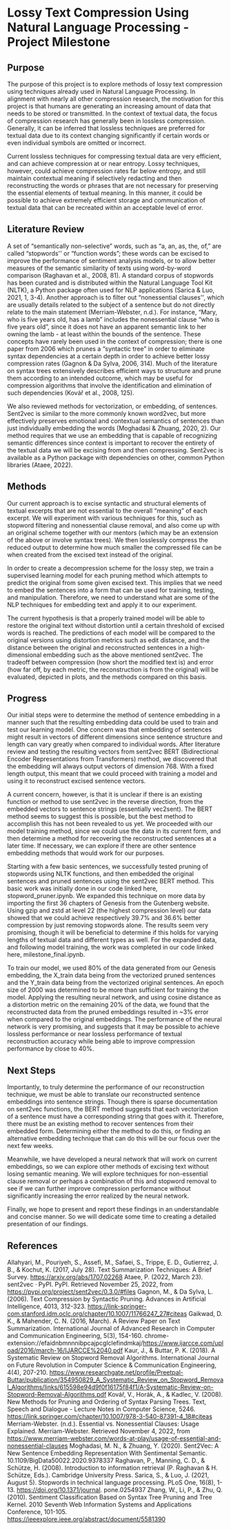 # Lossy Text Compression Using Natural Language Processing - Project Milestone

## Purpose
The purpose of this project is to explore methods of lossy text compression using techniques already used in Natural Language Processing. In alignment with nearly all other compression research, the motivation for this project is that humans are generating an increasing amount of data that needs to be stored or transmitted. In the context of textual data, the focus of compression research has generally been in lossless compression. Generally, it can be inferred that lossless techniques are preferred for textual data due to its context changing significantly if certain words or even individual symbols are omitted or incorrect.

Current lossless techniques for compressing textual data are very efficient, and can achieve compression at or near entropy. Lossy techniques, however, could achieve compression rates far below entropy, and still maintain contextual meaning if selectively redacting and then reconstructing the words or phrases that are not necessary for preserving the essential elements of textual meaning. In this manner, it could be possible to achieve extremely efficient storage and communication of textual data that can be recreated within an acceptable level of error.

## Literature Review
A set of “semantically non-selective” words, such as “a, an, as, the, of,” are called “stopwords'' or “function words”; these words can be excised to improve the performance of sentiment analysis models, or to allow better measures of the semantic similarity of texts using word-by-word comparison (Raghavan et al., 2008, 81). A standard corpus of stopwords has been curated and is distributed within the Natural Language Tool Kit (NLTK), a Python package often used for NLP applications (Sarica & Luo, 2021, 1, 3-4). Another approach is to filter out “nonessential clauses'', which are usually details related to the subject of a sentence but do not directly relate to the main statement (Merriam-Webster, n.d.). For instance, “Mary, who is five years old, has a lamb” includes the nonessential clause “who is five years old”, since it does not have an apparent semantic link to her owning the lamb - at least within the bounds of the sentence. These concepts have rarely been used in the context of compression; there is one paper from 2006 which prunes a “syntactic tree” in order to eliminate syntax dependencies at a certain depth in order to achieve better lossy compression rates (Gagnon & Da Sylva, 2006, 314). Much of the literature on syntax trees extensively describes efficient ways to structure and prune them according to an intended outcome, which may be useful for compression algorithms that involve the identification and elimination of such dependencies (Kovář et al., 2008, 125).

We also reviewed methods for vectorization, or embedding, of sentences. Sent2vec is similar to the more commonly known word2vec, but more effectively preserves emotional and contextual semantics of sentences than just individually embedding the words (Moghadasi & Zhuang, 2020, 2). Our method requires that we use an embedding that is capable of recognizing semantic differences since context is important to recover the entirety of the textual data we will be excising from and then compressing. Sent2vec is available as a Python package with dependencies on other, common Python libraries (Ataee, 2022).  

## Methods
Our current approach is to excise syntactic and structural elements of textual excerpts that are not essential to the overall “meaning” of each excerpt. We will experiment with various techniques for this, such as stopword filtering and nonessential clause removal, and also come up with an original scheme together with our mentors (which may be an extension of the above or involve syntax trees). We then losslessly compress the reduced output to determine how much smaller the compressed file can be when created from the excised text instead of the original.

In order to create a decompression scheme for the lossy step, we train a supervised learning model for each pruning method which attempts to predict the original from some given excised text. This implies that we need to embed the sentences into a form that can be used for training, testing, and manipulation. Therefore, we need to understand what are some of the NLP techniques for embedding text and apply it to our experiment.

The current hypothesis is that a properly trained model will be able to restore the original text without distortion until a certain threshold of excised words is reached. The predictions of each model will be compared to the original versions using distortion metrics such as edit distance, and the distance between the original and reconstructed sentences in a high-dimensional embedding such as the above mentioned sent2vec. The tradeoff between compression (how short the modified text is) and error (how far off, by each metric, the reconstruction is from the original) will be evaluated, depicted in plots, and the methods compared on this basis.

## Progress
Our initial steps were to determine the method of sentence embedding in a manner such that the resulting embedding data could be used to train and test our learning model. One concern was that embedding of sentences might result in vectors of different dimensions since sentence structure and length can vary greatly when compared to individual words. After literature review and testing the resulting vectors from sent2vec BERT (Bidirectional Encoder Representations from Transformers) method, we discovered that the embedding will always output vectors of dimension 768. With a fixed length output, this meant that we could proceed with training a model and using it to reconstruct excised sentence vectors.

A current concern, however, is that it is unclear if there is an existing function or method to use sent2vec in the reverse direction, from the embedded vectors to sentence strings (essentially vec2sent). The BERT method seems to suggest this is possible, but the best method to accomplish this has not been revealed to us yet. We proceeded with our model training method, since we could use the data in its current form, and then determine a method for recovering the reconstructed sentences at a later time. If necessary, we can explore if there are other sentence embedding methods that would work for our purposes.

Starting with a few basic sentences, we successfully tested pruning of stopwords using NLTK functions, and then embedded the original sentences and pruned sentences using the sent2vec BERT method. This basic work was initially done in our code linked here, stopword_pruner.ipynb. We expanded this technique on more data by importing the first 36 chapters of Genesis from the Gutenberg website. Using gzip and zstd at level 22 (the highest compression level) our data showed that we could achieve respectively 39.7% and 36.6%  better compression by just removing stopwords alone. The results seem very promising, though it will be beneficial to determine if this holds for varying lengths of textual data and different types as well. For the expanded data, and following model training, the work was completed in our code linked here, milestone_final.ipynb.

To train our model, we used 80% of the data generated from our Genesis embedding, the X_train data being from the vectorized pruned sentences and the Y_train data being from the vectorized original sentences. An epoch size of 2000 was determined to be more than sufficient for training the model. Applying the resulting neural network, and using cosine distance as a distortion metric on the remaining 20% of the data, we found that the reconstructed data from the pruned embeddings resulted in ~3% error when compared to the original embeddings. The performance of the neural network is very promising, and suggests that it may be possible to achieve lossless performance or near lossless performance of textual reconstruction accuracy while being able to improve compression performance by close to 40%. 

## Next Steps
Importantly, to truly determine the performance of our reconstruction technique, we must be able to translate our reconstructed sentence embeddings into sentence strings. Though there is sparse documentation on sent2vec functions, the BERT method suggests that each vectorization of a sentence must have a corresponding string that goes with it. Therefore, there must be an existing method to recover sentences from their embedded form. Determining either the method to do this, or finding an alternative embedding technique that can do this will be our focus over the next few weeks.

Meanwhile, we have developed a neural network that will work on current embeddings, so we can explore other methods of excising text without losing semantic meaning. We will explore techniques for non-essential clause removal or perhaps a combination of this and stopword removal to see if we can further improve compression performance without significantly increasing the error realized by the neural network.

Finally, we hope to present and report these findings in an understandable and concise manner. So we will dedicate some time to creating a detailed presentation of our findings.



## References
Allahyari, M., Pouriyeh, S., Assefi, M., Safaei, S., Trippe, E. D., Gutierrez, J. B., & Kochut, K. (2017, July 28). Text Summarization Techniques: A Brief Survey. https://arxiv.org/abs/1707.02268
Ataee, P. (2022, March 23). sent2vec · PyPI. PyPI. Retrieved November 25, 2022, from https://pypi.org/project/sent2vec/0.3.0/#files
Gagnon, M., & Da Sylva, L. (2006). Text Compression by Syntactic Pruning. Advances in Artificial Intelligence, 4013, 312-323. https://link-springer-com.stanford.idm.oclc.org/chapter/10.1007/11766247_27#citeas
Gaikwad, D. K., & Mahender, C. N. (2016, March). A Review Paper on Text Summarization. International Journal of Advanced Research in Computer and Communication Engineering, 5(3), 154-160. chrome-extension://efaidnbmnnnibpcajpcglclefindmkaj/https://www.ijarcce.com/upload/2016/march-16/IJARCCE%2040.pdf
Kaur, J., & Buttar, P. K. (2018). A Systematic Review on Stopword Removal Algorithms. International Journal on Future Revolution in Computer Science & Communication Engineering, 4(4), 207-210. https://www.researchgate.net/profile/Preetpal-Buttar/publication/354950829_A_Systematic_Review_on_Stopword_Removal_Algorithms/links/615598e94d9f0f16175f84f1/A-Systematic-Review-on-Stopword-Removal-Algorithms.pdf
Kovář, V., Horák, A., & Kadlec, V. (2008). New Methods for Pruning and Ordering of Syntax Parsing Trees. Text, Speech and Dialogue - Lecture Notes in Computer Science, 5246. https://link.springer.com/chapter/10.1007/978-3-540-87391-4_18#citeas
Merriam-Webster. (n.d.). Essential vs. Nonessential Clauses: Usage Explained. Merriam-Webster. Retrieved November 4, 2022, from https://www.merriam-webster.com/words-at-play/usage-of-essential-and-nonessential-clauses
Moghadasi, M. N., & Zhuang, Y. (2020). Sent2Vec: A New Sentence Embedding Representation With Sentimental Semantic. 10.1109/BigData50022.2020.9378337
Raghavan, P., Manning, C. D., & Schütze, H. (2008). Introduction to information retrieval (P. Raghavan & H. Schütze, Eds.). Cambridge University Press.
Sarica, S., & Luo, J. (2021, August 5). Stopwords in technical language processing. PLoS One, 16(8), 1-13. https://doi.org/10.1371/journal. pone.0254937
Zhang, W., Li, P., & Zhu, Q. (2010). Sentiment Classification Based on Syntax Tree Pruning and Tree Kernel. 2010 Seventh Web Information Systems and Applications Conference, 101-105. https://ieeexplore.ieee.org/abstract/document/5581390



